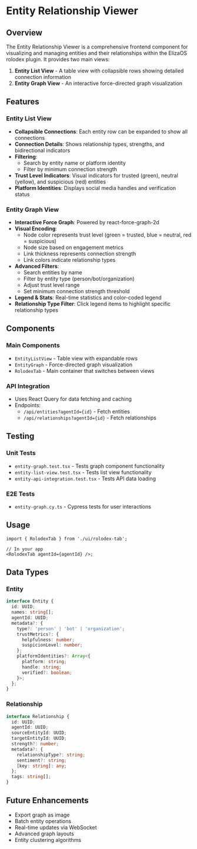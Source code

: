 # Entity Relationship Viewer

## Overview

The Entity Relationship Viewer is a comprehensive frontend component for
visualizing and managing entities and their relationships within the ElizaOS
rolodex plugin. It provides two main views:

1. **Entity List View** - A table view with collapsible rows showing detailed
   connection information
2. **Entity Graph View** - An interactive force-directed graph visualization

## Features

### Entity List View

- **Collapsible Connections**: Each entity row can be expanded to show all
  connections
- **Connection Details**: Shows relationship types, strengths, and bidirectional
  indicators
- **Filtering**:
  - Search by entity name or platform identity
  - Filter by minimum connection strength
- **Trust Level Indicators**: Visual indicators for trusted (green), neutral
  (yellow), and suspicious (red) entities
- **Platform Identities**: Displays social media handles and verification status

### Entity Graph View

- **Interactive Force Graph**: Powered by react-force-graph-2d
- **Visual Encoding**:
  - Node color represents trust level (green = trusted, blue = neutral, red =
    suspicious)
  - Node size based on engagement metrics
  - Link thickness represents connection strength
  - Link colors indicate relationship types
- **Advanced Filters**:
  - Search entities by name
  - Filter by entity type (person/bot/organization)
  - Adjust trust level range
  - Set minimum connection strength threshold
- **Legend & Stats**: Real-time statistics and color-coded legend
- **Relationship Type Filter**: Click legend items to highlight specific
  relationship types

## Components

### Main Components

- `EntityListView` - Table view with expandable rows
- `EntityGraph` - Force-directed graph visualization
- `RolodexTab` - Main container that switches between views

### API Integration

- Uses React Query for data fetching and caching
- Endpoints:
  - `/api/entities?agentId={id}` - Fetch entities
  - `/api/relationships?agentId={id}` - Fetch relationships

## Testing

### Unit Tests

- `entity-graph.test.tsx` - Tests graph component functionality
- `entity-list-view.test.tsx` - Tests list view functionality
- `entity-api-integration.test.tsx` - Tests API data loading

### E2E Tests

- `entity-graph.cy.ts` - Cypress tests for user interactions

## Usage

```tsx
import { RolodexTab } from './ui/rolodex-tab';

// In your app
<RolodexTab agentId={agentId} />;
```

## Data Types

### Entity

```typescript
interface Entity {
  id: UUID;
  names: string[];
  agentId: UUID;
  metadata?: {
    type?: 'person' | 'bot' | 'organization';
    trustMetrics?: {
      helpfulness: number;
      suspicionLevel: number;
    };
    platformIdentities?: Array<{
      platform: string;
      handle: string;
      verified?: boolean;
    }>;
  };
}
```

### Relationship

```typescript
interface Relationship {
  id: UUID;
  agentId: UUID;
  sourceEntityId: UUID;
  targetEntityId: UUID;
  strength?: number;
  metadata?: {
    relationshipType?: string;
    sentiment?: string;
    [key: string]: any;
  };
  tags: string[];
}
```

## Future Enhancements

- Export graph as image
- Batch entity operations
- Real-time updates via WebSocket
- Advanced graph layouts
- Entity clustering algorithms

